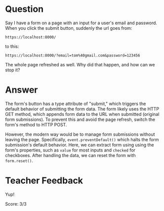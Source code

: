 # Question
Say I have a form on a page with an input for a user's email and password. When you click the submit button, suddenly the url goes from:

```plaintext
https://localhost:8000/
```
to this:
```plaintext
https://localhost:8000/?email=tom%40gmail.com&password=123456
```

The whole page refreshed as well. Why did that happen, and how can we stop it?

# Answer
The form's button has a type attribute of "submit," which triggers the default behavior of submitting the form data. The form likely uses the HTTP GET method, which appends form data to the URL when submitted (original form submissions). To prevent this and avoid the page refresh, switch the form's method to HTTP POST. 

However, the modern way would be to manage form submissions without leaving the page. Specifically, `event.preventDefault()` which halts the form submission's default behavior. Here, we can extract form using using the form's properties, such as `value` for most inputs and `checked` for checkboxes. After handling the data, we can reset the form with `form.reset()`.

# Teacher Feedback

Yup!

Score: 3/3